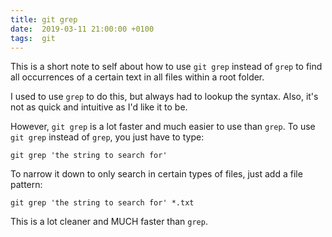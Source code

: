 ```yaml
---
title: git grep
date:  2019-03-11 21:00:00 +0100
tags:  git
---
```


This is a short note to self about how to use `git grep` instead of `grep` to find all occurrences of a certain text in all files within a root folder.

I used to use `grep` to do this, but always had to lookup the syntax. Also, it's not as quick and intuitive as I'd like it to be.

However, `git grep` is a lot faster and much easier to use than `grep`. To use `git grep` instead of `grep`, you just have to type:

```
git grep 'the string to search for'
```

To narrow it down to only search in certain types of files, just add a file pattern:

```
git grep 'the string to search for' *.txt
```

This is a lot cleaner and MUCH faster than `grep`.